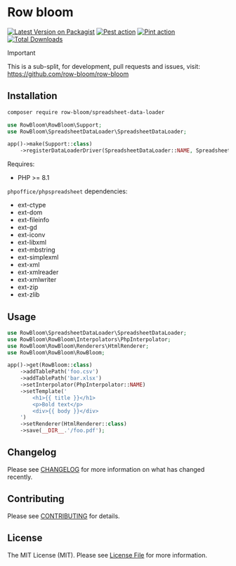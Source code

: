 # Row bloom

[![Latest Version on Packagist](https://img.shields.io/packagist/v/row-bloom/spreadsheet-data-loader.svg?style=flat-square)](https://packagist.org/packages/row-bloom/spreadsheet-data-loader)
[![Pest action](https://img.shields.io/github/actions/workflow/status/row-bloom/row-bloom/run-tests.yml?branch=main&label=tests&style=flat-square)](https://github.com/row-bloom/row-bloom/actions?query=workflow%3Arun-tests+branch%3Amain)
[![Pint action](https://img.shields.io/github/actions/workflow/status/row-bloom/row-bloom/fix-php-code-style-issues.yml?branch=main&label=code%20style&style=flat-square)](https://github.com/row-bloom/row-bloom/actions?query=workflow%3A"Fix+PHP+code+style+issues"+branch%3Amain)
[![Total Downloads](https://img.shields.io/packagist/dt/row-bloom/spreadsheet-data-loader.svg?style=flat-square)](https://packagist.org/packages/row-bloom/spreadsheet-data-loader)

> [!IMPORTANT]
> This is a sub-split, for development, pull requests and issues, visit: <https://github.com/row-bloom/row-bloom>

## Installation

```bash
composer require row-bloom/spreadsheet-data-loader
```

```php
use RowBloom\RowBloom\Support;
use RowBloom\SpreadsheetDataLoader\SpreadsheetDataLoader;

app()->make(Support::class)
    ->registerDataLoaderDriver(SpreadsheetDataLoader::NAME, SpreadsheetDataLoader::class);
```

Requires:

- PHP >= 8.1

`phpoffice/phpspreadsheet` dependencies:

- ext-ctype
- ext-dom
- ext-fileinfo
- ext-gd
- ext-iconv
- ext-libxml
- ext-mbstring
- ext-simplexml
- ext-xml
- ext-xmlreader
- ext-xmlwriter
- ext-zip
- ext-zlib

## Usage

```php
use RowBloom\SpreadsheetDataLoader\SpreadsheetDataLoader;
use RowBloom\RowBloom\Interpolators\PhpInterpolator;
use RowBloom\RowBloom\Renderers\HtmlRenderer;
use RowBloom\RowBloom\RowBloom;

app()->get(RowBloom::class)
    ->addTablePath('foo.csv')
    ->addTablePath('bar.xlsx')
    ->setInterpolator(PhpInterpolator::NAME)
    ->setTemplate('
        <h1>{{ title }}</h1>
        <p>Bold text</p>
        <div>{{ body }}</div>
    ')
    ->setRenderer(HtmlRenderer::class)
    ->save(__DIR__.'/foo.pdf');
```

## Changelog

Please see [CHANGELOG](CHANGELOG.md) for more information on what has changed recently.

## Contributing

Please see [CONTRIBUTING](CONTRIBUTING.md) for details.

## License

The MIT License (MIT). Please see [License File](LICENSE.md) for more information.

